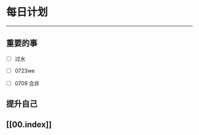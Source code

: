 
# 每日计划
---
## 重要的事

- [ ]  过水
- [ ]  0723we
- [ ] 0709 合并



## 提升自己

  



## [[00.index]]










